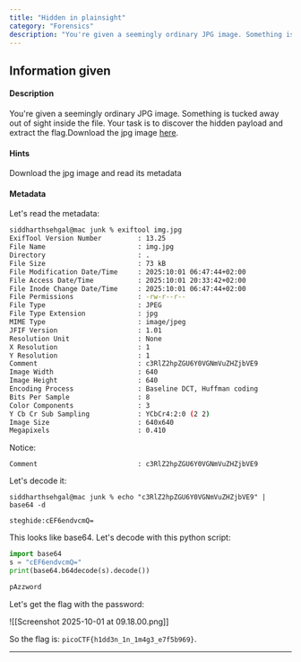 ```yaml
---
title: "Hidden in plainsight"
category: "Forensics"
description: "You're given a seemingly ordinary JPG image. Something is tucked away out of sight inside the file. Your task is to discover the hidden payload and extract the flag."
---
```


## Information given

#### Description

You're given a seemingly ordinary JPG image. Something is tucked away out of sight inside the file. Your task is to discover the hidden payload and extract the flag.Download the jpg image [here](https://challenge-files.picoctf.net/c_saffron_estate/6e0a56b0557edd6c05ca80a440df67c0a950eb1991e4323bd6749abc93317511/img.jpg).

#### Hints
Download the jpg image and read its metadata

#### Metadata

Let's read the metadata:

```bash
siddharthsehgal@mac junk % exiftool img.jpg
ExifTool Version Number         : 13.25
File Name                       : img.jpg
Directory                       : .
File Size                       : 73 kB
File Modification Date/Time     : 2025:10:01 06:47:44+02:00
File Access Date/Time           : 2025:10:01 20:33:42+02:00
File Inode Change Date/Time     : 2025:10:01 06:47:44+02:00
File Permissions                : -rw-r--r--
File Type                       : JPEG
File Type Extension             : jpg
MIME Type                       : image/jpeg
JFIF Version                    : 1.01
Resolution Unit                 : None
X Resolution                    : 1
Y Resolution                    : 1
Comment                         : c3RlZ2hpZGU6Y0VGNmVuZHZjbVE9
Image Width                     : 640
Image Height                    : 640
Encoding Process                : Baseline DCT, Huffman coding
Bits Per Sample                 : 8
Color Components                : 3
Y Cb Cr Sub Sampling            : YCbCr4:2:0 (2 2)
Image Size                      : 640x640
Megapixels                      : 0.410
```

Notice:

```
Comment                         : c3RlZ2hpZGU6Y0VGNmVuZHZjbVE9
```

Let's decode it:

```
siddharthsehgal@mac junk % echo "c3RlZ2hpZGU6Y0VGNmVuZHZjbVE9" | base64 -d

steghide:cEF6endvcmQ=
```

This looks like base64. Let's decode with this python script:

```python
import base64
s = "cEF6endvcmQ="
print(base64.b64decode(s).decode())

pAzzword
```

Let's get the flag with the password:

![[Screenshot 2025-10-01 at 09.18.00.png]]

So the flag is: `picoCTF{h1dd3n_1n_1m4g3_e7f5b969}`.

---